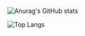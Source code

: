 ![Anurag's GitHub stats](https://github-readme-stats.vercel.app/api?username=Lrunlin&show_icons=true&theme=radical)

![Top Langs](https://github-readme-stats.vercel.app/api/top-langs/?username=Lrunlin&layout=compact&theme=radical)